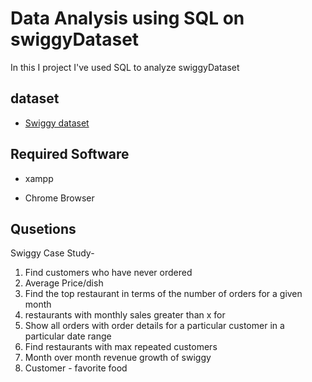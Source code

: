 
# Data Analysis using SQL on swiggyDataset

In this I project I've used SQL to analyze swiggyDataset

## dataset

 - [Swiggy dataset](https://drive.google.com/drive/folders/1BJA9Sbhb2sqU8dYAjrQZayT6rtmH9IVc?usp=sharing)



## Required Software 

- xampp

- Chrome Browser


## Qusetions


Swiggy Case Study-

1. Find customers who have never ordered
2. Average Price/dish
3. Find the top restaurant in terms of the number of orders for a given month
4. restaurants with monthly sales greater than x for 
5. Show all orders with order details for a particular customer in a particular date range
6. Find restaurants with max repeated customers 
7. Month over month revenue growth of swiggy
8. Customer - favorite food

